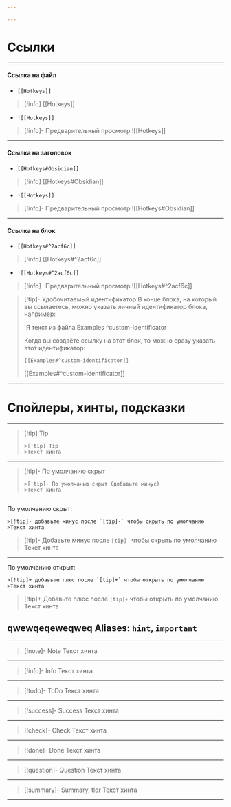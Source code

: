 ```yaml
---

---
```

# Ссылки
---
#### Ссылка на файл
- ``[[Hotkeys]]``
>[!info] [[Hotkeys]]
- ``![[Hotkeys]]``
>[!info]- Предварительный просмотр
>![[Hotkeys]]
---
#### Ссылка на заголовок
- ``[[Hotkeys#Obsidian]]``
>[!info] [[Hotkeys#Obsidian]]
- ``![[Hotkeys]]``
>[!info]- Предварительный просмотр
>![[Hotkeys#Obsidian]]
---
#### Ссылка на блок
- ``[[Hotkeys#^2acf6c]]`` 
>[!info] [[Hotkeys#^2acf6c]]
- ``![[Hotkeys#^2acf6c]]``
>[!info]- Предварительный просмотр
>![[Hotkeys#^2acf6c]]

>[!tip]- Удобочитаемый идентификатор
>В конце блока, на который вы ссылаетесь, можно указать личный идентификатор блока, например:
>
>`Я текст из файла Examples ^custom-identificator
>
>Когда вы создаёте ссылку на этот блок, то можно сразу указать этот идентификатор:
>
>`[[Examples#^custom-identificator]]`
>
> [[Examples#^custom-identificator]]
---

# Спойлеры, хинты, подсказки 
---

>[!tip] Tip
>```
> >[!tip] Tip
>>Текст хинта

---
>[!tip]- По умолчанию скрыт
>```
>>[!tip]- По умолчанию скрыт (добавьте минус)
> >Текст хинта
>```
```
```

По умолчанию скрыт: 
```
>[!tip]- добавьте минус после `[tip]-` чтобы скрыть по умолчанию
>Текст хинта
```
>[!tip]- Добавьте минус после `[tip]-` чтобы скрыть по умолчанию
>Текст хинта
---
По умолчанию открыт:
```
>[!tip]+ добавьте плюс после `[tip]+` чтобы открыть по умолчанию
>Текст хинта
```
>[!tip]+ Добавьте плюс после `[tip]+` чтобы открыть по умолчанию
>Текст хинта

qwewqeqeweqweq
Aliases: `hint`, `important`
---

---
>[!note]- Note
>Текст хинта
---
>[!info]- Info
>Текст хинта
---
>[!todo]- ToDo
>Текст хинта
---
>[!success]- Success
>Текст хинта
---
>[!check]- Check
>Текст хинта
---
>[!done]- Done
>Текст хинта
---
>[!question]- Question
>Текст хинта
---
>[!summary]- Summary, tldr
>Текст хинта
---
